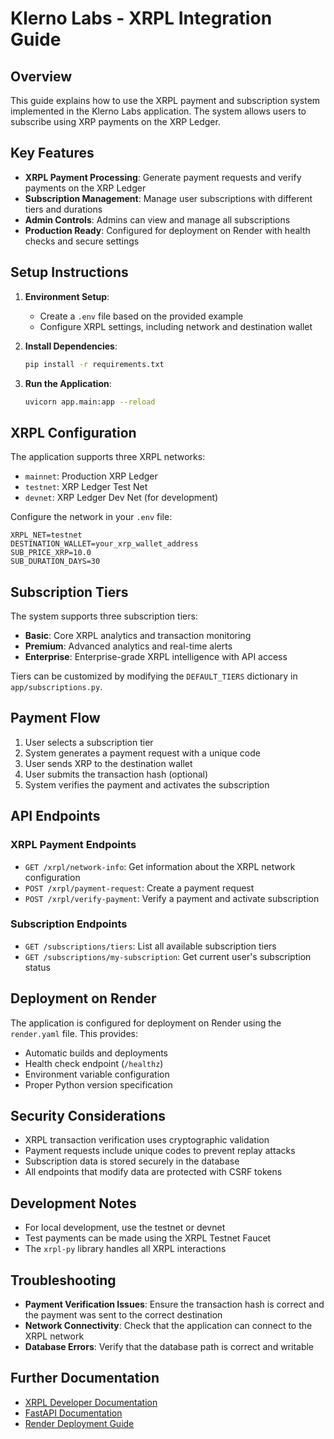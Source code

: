 # Klerno Labs - XRPL Integration Guide

## Overview

This guide explains how to use the XRPL payment and subscription system implemented in the Klerno Labs application. The system allows users to subscribe using XRP payments on the XRP Ledger.

## Key Features

- **XRPL Payment Processing**: Generate payment requests and verify payments on the XRP Ledger
- **Subscription Management**: Manage user subscriptions with different tiers and durations
- **Admin Controls**: Admins can view and manage all subscriptions
- **Production Ready**: Configured for deployment on Render with health checks and secure settings

## Setup Instructions

1. **Environment Setup**:
   - Create a `.env` file based on the provided example
   - Configure XRPL settings, including network and destination wallet

2. **Install Dependencies**:
   ```bash
   pip install -r requirements.txt
   ```

3. **Run the Application**:
   ```bash
   uvicorn app.main:app --reload
   ```

## XRPL Configuration

The application supports three XRPL networks:
- `mainnet`: Production XRP Ledger
- `testnet`: XRP Ledger Test Net
- `devnet`: XRP Ledger Dev Net (for development)

Configure the network in your `.env` file:
```
XRPL_NET=testnet
DESTINATION_WALLET=your_xrp_wallet_address
SUB_PRICE_XRP=10.0
SUB_DURATION_DAYS=30
```

## Subscription Tiers

The system supports three subscription tiers:
- **Basic**: Core XRPL analytics and transaction monitoring
- **Premium**: Advanced analytics and real-time alerts
- **Enterprise**: Enterprise-grade XRPL intelligence with API access

Tiers can be customized by modifying the `DEFAULT_TIERS` dictionary in `app/subscriptions.py`.

## Payment Flow

1. User selects a subscription tier
2. System generates a payment request with a unique code
3. User sends XRP to the destination wallet
4. User submits the transaction hash (optional)
5. System verifies the payment and activates the subscription

## API Endpoints

### XRPL Payment Endpoints

- `GET /xrpl/network-info`: Get information about the XRPL network configuration
- `POST /xrpl/payment-request`: Create a payment request
- `POST /xrpl/verify-payment`: Verify a payment and activate subscription

### Subscription Endpoints

- `GET /subscriptions/tiers`: List all available subscription tiers
- `GET /subscriptions/my-subscription`: Get current user's subscription status

## Deployment on Render

The application is configured for deployment on Render using the `render.yaml` file. This provides:

- Automatic builds and deployments
- Health check endpoint (`/healthz`)
- Environment variable configuration
- Proper Python version specification

## Security Considerations

- XRPL transaction verification uses cryptographic validation
- Payment requests include unique codes to prevent replay attacks
- Subscription data is stored securely in the database
- All endpoints that modify data are protected with CSRF tokens

## Development Notes

- For local development, use the testnet or devnet
- Test payments can be made using the XRPL Testnet Faucet
- The `xrpl-py` library handles all XRPL interactions

## Troubleshooting

- **Payment Verification Issues**: Ensure the transaction hash is correct and the payment was sent to the correct destination
- **Network Connectivity**: Check that the application can connect to the XRPL network
- **Database Errors**: Verify that the database path is correct and writable

## Further Documentation

- [XRPL Developer Documentation](https://xrpl.org/docs.html)
- [FastAPI Documentation](https://fastapi.tiangolo.com/)
- [Render Deployment Guide](https://render.com/docs/deploy-python)